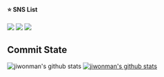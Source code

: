 #### ⭐ SNS List
<a href="[https://coddingjiwon.tistory.com/]" target="_blank"><img src="https://img.shields.io/badge/Tistory-248BFB?style=flat-square&logo=Thingiverse&logoColor=white"/></a>
<a href="[https://www.instagram.com/ji._.onee/]" target="_blank"><img src="https://img.shields.io/badge/instargram-E4405F?style=flat-square&logo=Instagram&logoColor=white"/></a>
<a href="[kusa1230@naver.com]" target="_blank"><img src="https://img.shields.io/badge/Email-03C75A?style=flat-square&logo=Naver&logoColor=white"/></a>

## Commit State
![jiwonman's github stats](https://github-readme-stats.vercel.app/api?username=jiwonman&show_icons=true)
[![jiwonman's github stats](https://github-readme-stats.vercel.app/api/top-langs/?username=jiwonman&show_icons=true&hide_border=true&title_color=004386&icon_color=004386&layout=compact)](https://github.com/jiwonman)
